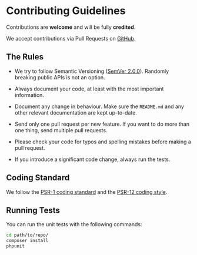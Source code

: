# Contributing Guidelines

Contributions are **welcome** and will be fully **credited**.

We accept contributions via Pull Requests on [GitHub][GitHub].

## The Rules

- We try to follow Semantic Versioning ([SemVer 2.0.0][SemVer]). Randomly breaking public APIs is not an option.

- Always document your code, at least with the most important information.

- Document any change in behaviour. Make sure the `README.md` and any other relevant documentation are kept up-to-date.

- Send only one pull request per new feature. If you want to do more than one thing, send multiple pull requests.

- Please check your code for typos and spelling mistakes before making a pull request.

- If you introduce a significant code change, always run the tests.

## Coding Standard

We follow the [PSR-1 coding standard][PSR-1] and the [PSR-12 coding style][PSR-12].

## Running Tests

You can run the unit tests with the following commands:

```bash
cd path/to/repo/
composer install
phpunit
```

[GitHub]: https://github.com/secondtruth/gatekeeper
[SemVer]: http://semver.org/
[PSR-1]:  http://www.php-fig.org/psr/psr-1/
[PSR-12]: http://www.php-fig.org/psr/psr-12/